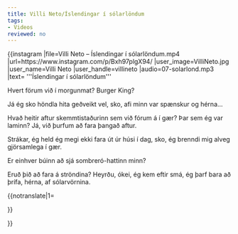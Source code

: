 ```yaml
---
title: Villi Neto/Íslendingar í sólarlöndum
tags:
- Videos
reviewed: no
---
```

<vocabulary>
</vocabulary>
{{instagram
|file=Villi Neto – Íslendingar í sólarlöndum.mp4
|url=https://www.instagram.com/p/Bxh97plgX94/
|user_image=VilliNeto.jpg
|user_name=Villi Neto
|user_handle=villineto
|audio=07-solarlond.mp3
|text=
'''Íslendingar í sólarlöndum'''

Hvert förum við í morgunmat? Burger King?

Já ég sko höndla hita geðveikt vel, sko, afi minn var spænskur og hérna...

Hvað heitir aftur skemmtistaðurinn sem við fórum á í gær? Þar sem ég var laminn? Já, við þurfum að fara þangað aftur.

Strákar, ég held ég megi ekki fara út úr húsi í dag, sko, ég brenndi mig alveg gjörsamlega í gær.

Er einhver búinn að sjá sombreró-hattinn minn?

Eruð þið að fara á ströndina? Heyrðu, ókei, ég kem eftir smá, ég þarf bara að þrífa, hérna, af sólarvörnina.

{{notranslate|1=
<div class="video-explanation">

</div>
}}

}}

